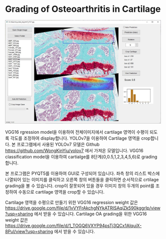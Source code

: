 # Grading of Osteoarthritis in Cartilage

![Example Image](https://github.com/esfman-git/Osteoarthritis_grading/blob/main/fiqures/program_img_capture.JPG)

VGG16 rgression model을 이용하여 전체이미지에서 cartilage 영역이 수평이 되도록 각도를 조정하여 display합니다. 
YOLOv7을 이용하여 Cartilage 영역을 crop합니다. 
본 프로그램에서 사용된 YOLOv7 모델은 Github https://github.com/WongKinYiu/yolov7 에서 가져온 모델입니다. 
VGG16 classification model을 이용하여 cartialge를 8단계(0,0.5,1,2,3,4,5,6)로 grading합니다. 

본 프로그램은 PYQT5를 이용하여 GUI로 구성되어 있습니다. 
좌측 창의 리스트 박스에 나열되어 있는 이미지를 클릭하고 오른쪽 창의 버튼들을 클릭하면 순서적으로 crtilage grading을 볼 수 있습니다. 
crop이 잘못되어 있을 경우 이미지 창의 두개의 point를 조정하여 수동으로 cartilage 영역을 crop할 수 있습니다. 

Cartilage 영역을 수평으로 만들기 위한 VGG16 regression weight 값은 https://drive.google.com/file/d/1vVYFrAkchgNYkATRISAqiZk590kggrlp/view?usp=sharing 에서 받을 수 있습니다. 
Cartilage OA grading을 위한 VGG16 weight 값은 https://drive.google.com/file/d/1_TOGQ6VXYP94psTj3QCx1AlquiX-8Pul/view?usp=sharing 에서 받을 수 있습니다. 